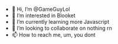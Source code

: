 - 👋 Hi, I’m @GameGuyLol
- 👀 I’m interested in Blooket
- 🌱 I’m currently learning more Javascript
- 💞️ I’m looking to collaborate on nothing rn
- 📫 How to reach me, um, you dont

<!---
GameGuyLol/GameGuyLol is a ✨ special ✨ repository because its `README.md` (this file) appears on your GitHub profile.
You can click the Preview link to take a look at your changes.
--->

